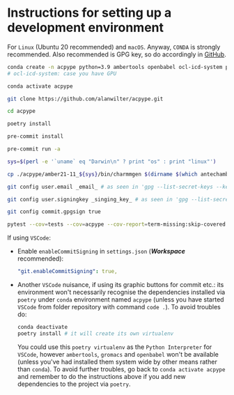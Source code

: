 # Instructions for setting up a development environment

For `Linux` (Ubuntu 20 recommended) and `macOS`. Anyway, `CONDA` is strongly recommended.
Also recommended is GPG key, so do accordingly in [GitHub](https://docs.github.com/articles/generating-a-gpg-key/).

```bash
conda create -n acpype python=3.9 ambertools openbabel ocl-icd-system pre-commit poetry ipython gromacs=2019.1 -y
# ocl-icd-system: case you have GPU

conda activate acpype

git clone https://github.com/alanwilter/acpype.git

cd acpype

poetry install

pre-commit install

pre-commit run -a

sys=$(perl -e '`uname` eq "Darwin\n" ? print "os" : print "linux"')

cp ./acpype/amber21-11_${sys}/bin/charmmgen $(dirname $(which antechamber))

git config user.email _email_ # as seen in 'gpg --list-secret-keys --keyid-format=long'

git config user.signingkey _singing_key_ # as seen in 'gpg --list-secret-keys --keyid-format=long'

git config commit.gpgsign true

pytest --cov=tests --cov=acpype --cov-report=term-missing:skip-covered --cov-report=xml
```

If using `VSCode`:

- Enable `enableCommitSigning` in `settings.json` (***Workspace*** recommended):

    ```yml
    "git.enableCommitSigning": true,
    ```

- Another `VSCode` nuisance, if using its graphic buttons for commit etc.: its environment won't necessarily recognise the dependencies installed via `poetry` under `conda` environment named `acpype` (unless you have started `VSCode` from folder repository with command `code .`). To avoid troubles do:

    ```bash
    conda deactivate
    poetry install # it will create its own virtualenv
    ```

    You could use this `poetry virtualenv` as the `Python Interpreter` for `VSCode`, however `ambertools`, `gromacs` and `openbabel` won't be available (unless you've had installed them system wide by other means rather than `conda`).
    To avoid further troubles, go back to `conda activate acpype` and remember to do the instructions above if you add new dependencies to the project via `poetry`.
